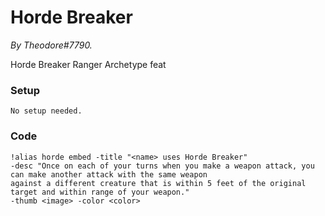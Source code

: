 # Horde Breaker
*By Theodore#7790.*

Horde Breaker Ranger Archetype feat

### Setup
`No setup needed.`

### Code
```GN
!alias horde embed -title "<name> uses Horde Breaker" 
-desc "Once on each of your turns when you make a weapon attack, you can make another attack with the same weapon 
against a different creature that is within 5 feet of the original target and within range of your weapon." 
-thumb <image> -color <color>
```

